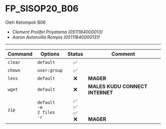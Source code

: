 # FP_SISOP20_B06

Oleh Kelompok B06
* _Clement Prolifel Priyatama (0511184000013)_
* _Aaron Astonvilla Rompis (05111840000131)_

----

Command | Options | Status | Comment
-------|---------|---------|---------
`clear`  | `default`| <center> :white_check_mark: </center>
`chown`  | `user:group`| <center> :white_check_mark: </center> 
`less`  | `default`| <center> :x: </center> | **MAGER**
`wget`  | `default`| <center> :x: </center> | **MALES KUDU CONNECT INTERNET**
`zip`  | `default` <BR> `-m` <BR> `2 files` <BR> `-r`| <center> :white_check_mark: <BR> :white_check_mark: <BR> :white_check_mark: <BR> :x: </center> | <BR> <BR> <BR> **MAGER**
